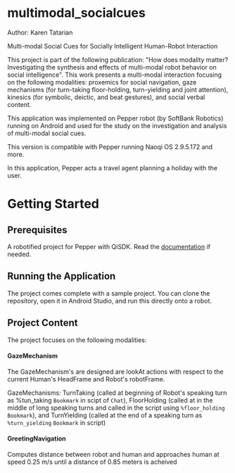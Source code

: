 # multimodal_socialcues
Author: Karen Tatarian

Multi-modal Social Cues for Socially Intelligent Human-Robot Interaction 

This project is part of the following publication:  "How does modality matter? Investigating the synthesis and effects of multi-modal robot behavior on social intelligence". 
This work presents a multi-modal interaction focusing on the following modalities: proxemics for social navigation, gaze mechanisms (for turn-taking floor-holding, turn-yielding and joint attention), kinesics (for symbolic, deictic, and beat gestures), and social verbal content.

This application was implemented on Pepper robot (by SoftBank Robotics) running on Android and used for the study on the investigation and analysis of multi-modal social cues. 

This version is compatible with Pepper running Naoqi OS 2.9.5.172 and more.

In this application, Pepper acts a travel agent planning a holiday with the user. 

# Getting Started

## Prerequisites
A robotified project for Pepper with QiSDK. Read the [documentation](https://developer.softbankrobotics.com/pepper-qisdk) if needed. 

## Running the Application 
The project comes complete with a sample project. You can clone the repository, open it in Android Studio, and run this directly onto a robot.

## Project Content 
The project focuses on the following modalities: 
#### GazeMechanism
The GazeMechanism's are designed are lookAt actions with respect to the current Human's HeadFrame and Robot's robotFrame.

GazeMechanisms: TurnTaking (called at beginning of Robot's speaking turn as %tun_taking ```Bookmark``` in scipt of ```Chat```), FloorHolding (called at in the middle of long speaking turns and called in the script using ```%floor_holding``` ```Bookmark```), and TurnYielding (called at the end of a speaking turn as ```%turn_yielding``` ```Bookmark``` in script)

#### GreetingNavigation 
Computes distance between robot and human and approaches human at speed 0.25 m/s until a distance of 0.85 meters is acheived 

